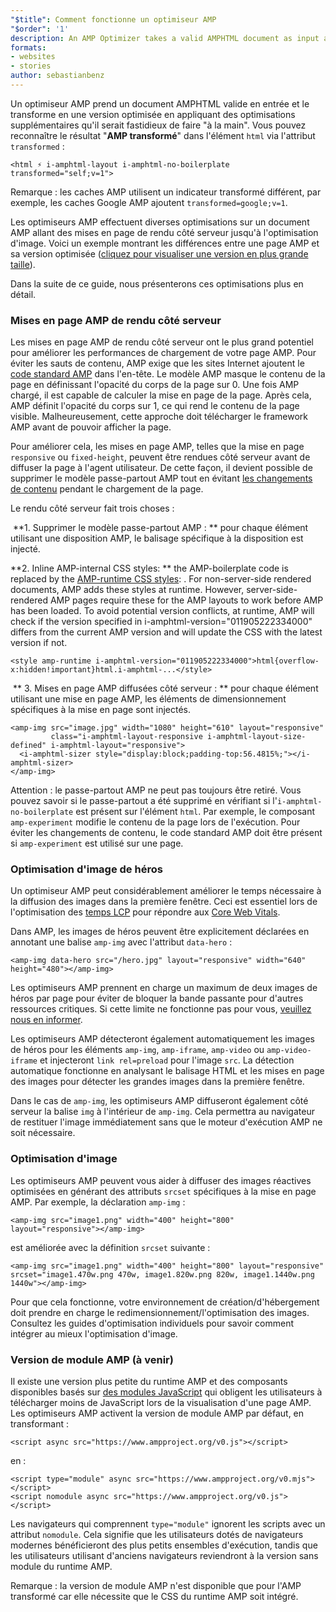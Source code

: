 ```yaml
---
"$title": Comment fonctionne un optimiseur AMP
"$order": '1'
description: An AMP Optimizer takes a valid AMPHTML document as input and transforms it into an optimized version by applying additional optimizations that would be cumbersome to do “by hand”. This guides explains in details how AMP Optimizer work.
formats:
- websites
- stories
author: sebastianbenz
---
```


Un optimiseur AMP prend un document AMPHTML valide en entrée et le transforme en une version optimisée en appliquant des optimisations supplémentaires qu'il serait fastidieux de faire "à la main". Vous pouvez reconnaître le résultat "**AMP transformé**" dans l'élément `html` via l'attribut `transformed` :

```
<html ⚡ i-amphtml-layout i-amphtml-no-boilerplate transformed="self;v=1">
```

Remarque : les caches AMP utilisent un indicateur transformé différent, par exemple, les caches Google AMP ajoutent `transformed=google;v=1`.

Les optimiseurs AMP effectuent diverses optimisations sur un document AMP allant des mises en page de rendu côté serveur jusqu'à l'optimisation d'image. Voici un exemple montrant les différences entre une page AMP et sa version optimisée ([cliquez pour visualiser une version en plus grande taille](/static/img/docs/guides/optimized-amp-diff.png)).

<a href="/static/img/docs/guides/optimized-amp-diff.png"><amp-img lightbox layout="responsive" width="2560" height="773" src="/static/img/docs/guides/optimized-amp-diff.png"></amp-img></a>

Dans la suite de ce guide, nous présenterons ces optimisations plus en détail.

### Mises en page AMP de rendu côté serveur

Les mises en page AMP de rendu côté serveur ont le plus grand potentiel pour améliorer les performances de chargement de votre page AMP. Pour éviter les sauts de contenu, AMP exige que les sites Internet ajoutent le [code standard AMP](https://amp.dev/documentation/guides-and-tutorials/learn/spec/amp-boilerplate/?format=websites) dans l'en-tête. Le modèle AMP masque le contenu de la page en définissant l'opacité du corps de la page sur 0. Une fois AMP chargé, il est capable de calculer la mise en page de la page. Après cela, AMP définit l'opacité du corps sur 1, ce qui rend le contenu de la page visible. Malheureusement, cette approche doit télécharger le framework AMP avant de pouvoir afficher la page.

Pour améliorer cela, les mises en page AMP, telles que la mise en page `responsive` ou `fixed-height`, peuvent être rendues côté serveur avant de diffuser la page à l'agent utilisateur. De cette façon, il devient possible de supprimer le modèle passe-partout AMP tout en évitant [les changements de contenu](https://web.dev/cls/) pendant le chargement de la page.

Le rendu côté serveur fait trois choses :

⁣ **1. Supprimer le modèle passe-partout AMP : ** pour chaque élément utilisant une disposition AMP, le balisage spécifique à la disposition est injecté.

⁣**2. Inline AMP-internal CSS styles: ** the AMP-boilerplate code is replaced by the <a href="https://cdn.ampproject.org/v0.css">AMP-runtime CSS styles</a>: <style amp-runtime>...</style>. For non-server-side rendered documents, AMP adds these styles at runtime. However, server-side-rendered AMP pages require these for the AMP layouts to work before AMP has been loaded. To avoid potential version conflicts, at runtime, AMP will check if the version specified in i-amphtml-version="011905222334000" differs from the current AMP version and will update the CSS with the latest version if not.

```
<style amp-runtime i-amphtml-version="011905222334000">html{overflow-x:hidden!important}html.i-amphtml-...</style>
```

⁣ ** 3. Mises en page AMP diffusées côté serveur : ** pour chaque élément utilisant une mise en page AMP, les éléments de dimensionnement spécifiques à la mise en page sont injectés.

```
<amp-img src="image.jpg" width="1080" height="610" layout="responsive"
         class="i-amphtml-layout-responsive i-amphtml-layout-size-defined" i-amphtml-layout="responsive">
  <i-amphtml-sizer style="display:block;padding-top:56.4815%;"></i-amphtml-sizer>
</amp-img>
```

Attention : le passe-partout AMP ne peut pas toujours être retiré. Vous pouvez savoir si le passe-partout a été supprimé en vérifiant si l'`i-amphtml-no-boilerplate` est présent sur l'élément `html`. Par exemple, le composant `amp-experiment` modifie le contenu de la page lors de l'exécution. Pour éviter les changements de contenu, le code standard AMP doit être présent si `amp-experiment` est utilisé sur une page.

### Optimisation d'image de héros

Un optimiseur AMP peut considérablement améliorer le temps nécessaire à la diffusion des images dans la première fenêtre. Ceci est essentiel lors de l'optimisation des [temps LCP](https://web.dev/lcp/) pour répondre aux [Core Web Vitals](https://web.dev/vitals).

Dans AMP, les images de héros peuvent être explicitement déclarées en annotant une balise `amp-img` avec l'attribut `data-hero` :

```
<amp-img data-hero src="/hero.jpg" layout="responsive" width="640" height="480"></amp-img>
```

Les optimiseurs AMP prennent en charge un maximum de deux images de héros par page pour éviter de bloquer la bande passante pour d'autres ressources critiques. Si cette limite ne fonctionne pas pour vous, [veuillez nous en informer](https://github.com/ampproject/amp-toolbox/issues).

Les optimiseurs AMP détecteront également automatiquement les images de héros pour les éléments `amp-img`, `amp-iframe`, `amp-video` ou `amp-video-iframe` et injecteront `link rel=preload` pour l'image `src`. La détection automatique fonctionne en analysant le balisage HTML et les mises en page des images pour détecter les grandes images dans la première fenêtre.

Dans le cas de `amp-img`, les optimiseurs AMP diffuseront également côté serveur la balise `img` à l'intérieur de `amp-img`. Cela permettra au navigateur de restituer l'image immédiatement sans que le moteur d'exécution AMP ne soit nécessaire.

### Optimisation d'image

Les optimiseurs AMP peuvent vous aider à diffuser des images réactives optimisées en générant des attributs `srcset` spécifiques à la mise en page AMP. Par exemple, la déclaration `amp-img` :

```
<amp-img src="image1.png" width="400" height="800" layout="responsive"></amp-img>
```

est améliorée avec la définition `srcset` suivante :

```
<amp-img src="image1.png" width="400" height="800" layout="responsive" srcset="image1.470w.png 470w, image1.820w.png 820w, image1.1440w.png 1440w"></amp-img>
```

Pour que cela fonctionne, votre environnement de création/d'hébergement doit prendre en charge le redimensionnement/l'optimisation des images. Consultez les guides d'optimisation individuels pour savoir comment intégrer au mieux l'optimisation d'image.

### Version de module AMP (à venir)

Il existe une version plus petite du runtime AMP et des composants disponibles basés sur [des modules JavaScript](https://v8.dev/features/modules#browser) qui obligent les utilisateurs à télécharger moins de JavaScript lors de la visualisation d'une page AMP. Les optimiseurs AMP activent la version de module AMP par défaut, en transformant :

```
<script async src="https://www.ampproject.org/v0.js"></script>
```

en :

```
<script type="module" async src="https://www.ampproject.org/v0.mjs"></script>
<script nomodule async src="https://www.ampproject.org/v0.js"></script>
```

Les navigateurs qui comprennent `type="module"` ignorent les scripts avec un attribut `nomodule`. Cela signifie que les utilisateurs dotés de navigateurs modernes bénéficieront des plus petits ensembles d'exécution, tandis que les utilisateurs utilisant d'anciens navigateurs reviendront à la version sans module du runtime AMP.

Remarque : la version de module AMP n'est disponible que pour l'AMP transformé car elle nécessite que le CSS du runtime AMP soit intégré.

